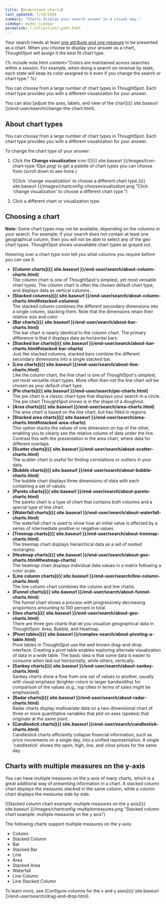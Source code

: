 ```yaml
---
title: [Understand charts]
last_updated: 7/29/2020
summary: "Charts display your search answer in a visual way."
sidebar: mydoc_sidebar
permalink: /:collection/:path.html
---
```

Your search needs at least [one attribute and one measure](about-attributes-and-measures.html#) to be presented as a chart. When you choose to display your answer as a chart, ThoughtSpot will assign it the best fit chart type.

{% include note.html content="Colors are maintained across searches within a session. For example, when doing a search on revenue by state, each state will keep its color assigned to it even if you change the search or chart type." %}

You can choose from a large number of chart types in ThoughtSpot. Each chart type provides you with a different visualization for your answer.

You can also [adjust the axes, labels, and view of the chart]({{ site.baseurl }}/end-user/search/change-the-chart.html).

## About chart types

You can choose from a large number of chart types in ThoughtSpot. Each chart type provides you with a different visualization for your answer.

To change the chart type of your answer:

1. Click the **Change visualization** icon ![]({{ site.baseurl }}/images/icon-chart-type-10px.png) to get a palette of chart types you can choose from (scroll down to see more.)

   ![Click 'change visualization' to choose a different chart type.]({{ site.baseurl }}/images/chartconfig-choosevisualization.png "Click 'change visualization' to choose a different chart type.")

2. Click a different chart or visualization type.

## Choosing a chart ##

**Note:** Some chart types may not be available, depending on the columns in your search. For example, if your search does not contain at least one geographical column, then you will not be able to select any of the geo chart types. ThoughtSpot shows unavailable chart types as grayed out.

Hovering over a chart type icon tell you what columns you require before you can use it.

-   **[Column charts]({{ site.baseurl }}/end-user/search/about-column-charts.html)**  
The column chart is one of ThoughtSpot's simplest, yet most versatile chart types. The column chart is often the chosen default chart type, and displays data as vertical columns.
-  **[Stacked columns]({{ site.baseurl }}/end-user/search/about-column-charts.html#stacked-columns)**<br>
The stacked column combines the different secondary dimensions into a single column, stacking them. Note that the dimensions retain their relative size and color.
-   **[Bar charts]({{ site.baseurl }}/end-user/search/about-bar-charts.html)**  
The bar chart is nearly identical to the column chart. The primary difference is that it displays data as horizontal bars.
-  **[Stacked bar charts]({{ site.baseurl }}/end-user/search/about-bar-charts.html#stacked-bar-charts)**<br>
Just like stacked columns, stacked bars combine the different secondary dimensions into a single stacked bar.
-   **[Line charts]({{ site.baseurl }}/end-user/search/about-line-charts.html)**  
Like the column chart, the line chart is one of ThoughtSpot's simplest, yet most versatile chart types. More often than not the line chart will be chosen as your default chart type.
-   **[Pie charts]({{ site.baseurl }}/end-user/search/pie-charts.html)**  
The pie chart is a classic chart type that displays your search in a circle. The pie chart ThoughtSpot shows is in the shape of a doughnut.
-   **[Area charts]({{ site.baseurl }}/end-user/search/area-charts.html)**  
The area chart is based on the line chart, but has filled in regions.
-   **[Stacked area charts]({{ site.baseurl }}/end-user/search/area-charts.html#stacked-area-charts)**<br>
This option stacks the values of one dimension on top of the other, enabling you to clearly see the relative volume of data under the line. Contrast this with the presentation in the area chart, where data for different overlaps.
-   **[Scatter charts]({{ site.baseurl }}/end-user/search/about-scatter-charts.html)**  
The scatter chart is useful for finding correlations or outliers in your data.
-   **[Bubble charts]({{ site.baseurl }}/end-user/search/about-bubble-charts.html)**  
The bubble chart displays three dimensions of data with each containing a set of values.
-   **[Pareto charts]({{ site.baseurl }}/end-user/search/about-pareto-charts.html)**  
The pareto chart is a type of chart that contains both columns and a special type of line chart.
-   **[Waterfall charts]({{ site.baseurl }}/end-user/search/about-waterfall-charts.html)**  
The waterfall chart is used to show how an initial value is affected by a series of intermediate positive or negative values.
-   **[Treemap charts]({{ site.baseurl }}/end-user/search/about-treemap-charts.html)**  
The treemap chart displays hierarchical data as a set of nested rectangles.
-   **[Heatmap charts]({{ site.baseurl }}/end-user/search/about-geo-charts.html#heatmap-charts)**  
The heatmap chart displays individual data values in a matrix following a color scale.
-   **[Line column charts]({{ site.baseurl }}/end-user/search/line-column-charts.html)**  
The line column chart combines the column and line charts.
-   **[Funnel charts]({{ site.baseurl }}/end-user/search/about-funnel-charts.html)**  
The funnel chart shows a process with progressively decreasing proportions amounting to 100 percent in total.
-   **[Geo charts]({{ site.baseurl }}/end-user/search/about-geo-charts.html)**  
There are three geo charts that let you visualize geographical data in ThoughtSpot: Area, Bubble, and Heatmap.
-   **[Pivot tables]({{ site.baseurl }}/complex-search/about-pivoting-a-table.html)**  
Pivot tables in ThoughtSpot use the well known drag-and-drop interface. Creating a pivot table enables exploring alternate visualization of data in a wide table. The basic idea is that some data is easier to consume when laid out horizontally, while others, vertically.
-   **[Sankey charts]({{ site.baseurl }}/end-user/search/about-sankey-charts.html)**  
Sankey charts show a flow from one set of values to another, usually with visual emphasis (brighter colors or larger bandwidths) for comparison of the values (e.g., top cities in terms of sales might be emphasized).
-   **[Radar charts]({{ site.baseurl }}/end-user/search/about-radar-charts.html)**<br>
Radar charts display multivariate data on a two-dimensional chart of three or more quantitative variables that plot on axes (spokes) that originate at the same point.
-   **[Candlestick charts]({{ site.baseurl }}/end-user/search/candlestick-charts.html)**<br>
Candlestick charts efficiently collapse financial information, such as price movements on a single day, into a unified representation. A single 'candlestick' shows the _open_, _high_, _low_, and _close_ prices for the same day.

## Charts with multiple measures on the y-axis

You can have multiple measures on the y-axis of many charts, which is a great additional way of presenting information in a chart. A stacked column chart displays the measures stacked in the same column, while a column chart displays the measures side by side.

![Stacked column chart example: multiple measures on the y axis]({{ site.baseurl }}/images/chartconfig-multiplemeasures.png "Stacked column chart example: multiple measures on the y axis")

The following charts support multiple measures on the y-axis:
* Column
* Stacked Column
* Bar
* Stacked Bar
* Line
* Area
* Stacked Area
* Waterfall
* Line Column
* Line Stacked Column

To learn more, see [Configure columns for the x and y axes]({{ site.baseurl }}/end-user/search/drag-and-drop.html).
